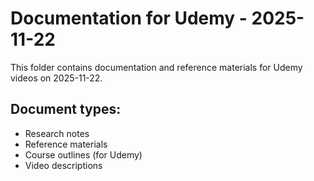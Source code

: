 # Documentation for Udemy - 2025-11-22

This folder contains documentation and reference materials for Udemy videos on 2025-11-22.

## Document types:
- Research notes
- Reference materials
- Course outlines (for Udemy)
- Video descriptions
